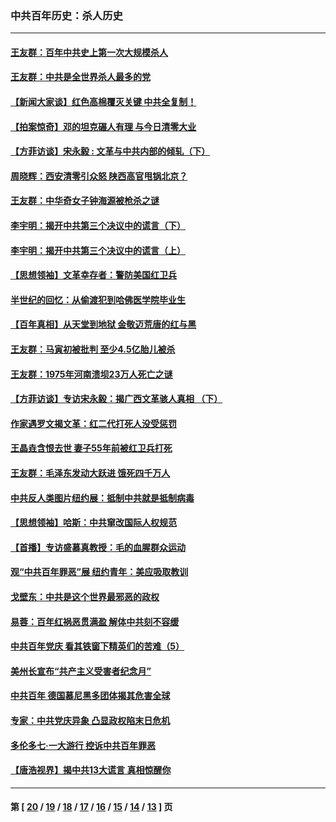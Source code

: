 ### 中共百年历史：杀人历史
---
#### [王友群：百年中共史上第一次大规模杀人](../../pages/nf1176106/n13863785.md?12050430) 
#### [王友群：中共是全世界杀人最多的党](../../pages/nf1176106/n13860689.md?12050430) 
#### [【新闻大家谈】红色高棉覆灭关键 中共全复制！](../../pages/nf1176106/n13850222.md?12050430) 
#### [【拍案惊奇】邓的坦克碾人有理 与今日清零大业](../../pages/nf1176106/n13729574.md?12050430) 
#### [【方菲访谈】宋永毅 : 文革与中共内部的倾轧（下）](../../pages/nf1176106/n13486836.md?12050430) 
#### [周晓辉：西安清零引众怒 陕西高官甩锅北京？](../../pages/nf1176106/n13484627.md?12050430) 
#### [王友群：中华奇女子钟海源被枪杀之谜](../../pages/nf1176106/n13430555.md?12050430) 
#### [李宇明：揭开中共第三个决议中的谎言（下）](../../pages/nf1176106/n13389389.md?12050430) 
#### [李宇明：揭开中共第三个决议中的谎言（上）](../../pages/nf1176106/n13388697.md?12050430) 
#### [【思想领袖】文革幸存者：警防美国红卫兵](../../pages/nf1176106/n13339289.md?12050430) 
#### [半世纪的回忆：从偷渡犯到哈佛医学院毕业生](../../pages/nf1176106/n13345328.md?12050430) 
#### [【百年真相】从天堂到地狱 金敬迈荒唐的红与黑](../../pages/nf1176106/n13336995.md?12050430) 
#### [王友群：马寅初被批判 至少4.5亿胎儿被杀](../../pages/nf1176106/n13260313.md?12050430) 
#### [王友群：1975年河南溃坝23万人死亡之谜](../../pages/nf1176106/n13231576.md?12050430) 
#### [【方菲访谈】专访宋永毅：揭广西文革骇人真相 （下）](../../pages/nf1176106/n13209074.md?12050430) 
#### [作家遇罗文揭文革：红二代打死人没受惩罚](../../pages/nf1176106/n13205254.md?12050430) 
#### [王晶垚含恨去世 妻子55年前被红卫兵打死](../../pages/nf1176106/n13203590.md?12050430) 
#### [王友群：毛泽东发动大跃进 饿死四千万人](../../pages/nf1176106/n13177158.md?12050430) 
#### [中共反人类图片纽约展：抵制中共就是抵制病毒](../../pages/nf1176106/n13115371.md?12050430) 
#### [【思想领袖】哈斯：中共窜改国际人权规范](../../pages/nf1176106/n13053647.md?12050430) 
#### [【首播】专访盛慕真教授：毛的血腥群众运动](../../pages/nf1176106/n13091782.md?12050430) 
#### [观“中共百年罪恶”展 纽约青年：美应吸取教训](../../pages/nf1176106/n13085246.md?12050430) 
#### [戈壁东：中共是这个世界最邪恶的政权](../../pages/nf1176106/n13085641.md?12050430) 
#### [易蓉：百年红祸恶贯满盈 解体中共刻不容缓](../../pages/nf1176106/n13084455.md?12050430) 
#### [中共百年党庆 看其铁窗下精英们的苦难（5）](../../pages/nf1176106/n13076766.md?12050430) 
#### [美州长宣布“共产主义受害者纪念月”](../../pages/nf1176106/n13074024.md?12050430) 
#### [中共百年 德国慕尼黑多团体揭其危害全球](../../pages/nf1176106/n13068873.md?12050430) 
#### [专家：中共党庆异象 凸显政权陷末日危机](../../pages/nf1176106/n13067084.md?12050430) 
#### [多伦多七·一大游行 控诉中共百年罪恶](../../pages/nf1176106/n13062043.md?12050430) 
#### [【唐浩视界】揭中共13大谎言 真相惊醒你](../../pages/nf1176106/n13065208.md?12050430) 

---
#### 第 [ [20](./20.md?12050430) / [19](./19.md?12050430) / [18](./18.md?12050430) / [17](./17.md?12050430) / [16](./16.md?12050430) / [15](./15.md?12050430) / [14](./14.md?12050430) / [13](./13.md?12050430) ] 页
